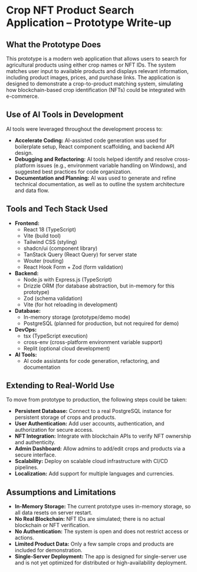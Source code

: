 # Crop NFT Product Search Application – Prototype Write-up

## What the Prototype Does

This prototype is a modern web application that allows users to search for agricultural products using either crop names or NFT IDs. The system matches user input to available products and displays relevant information, including product images, prices, and purchase links. The application is designed to demonstrate a crop-to-product matching system, simulating how blockchain-based crop identification (NFTs) could be integrated with e-commerce.

## Use of AI Tools in Development

AI tools were leveraged throughout the development process to:
- **Accelerate Coding:** AI-assisted code generation was used for boilerplate setup, React component scaffolding, and backend API design.
- **Debugging and Refactoring:** AI tools helped identify and resolve cross-platform issues (e.g., environment variable handling on Windows), and suggested best practices for code organization.
- **Documentation and Planning:** AI was used to generate and refine technical documentation, as well as to outline the system architecture and data flow.

## Tools and Tech Stack Used

- **Frontend:**  
  - React 18 (TypeScript)
  - Vite (build tool)
  - Tailwind CSS (styling)
  - shadcn/ui (component library)
  - TanStack Query (React Query) for server state
  - Wouter (routing)
  - React Hook Form + Zod (form validation)
- **Backend:**  
  - Node.js with Express.js (TypeScript)
  - Drizzle ORM (for database abstraction, but in-memory for this prototype)
  - Zod (schema validation)
  - Vite (for hot reloading in development)
- **Database:**  
  - In-memory storage (prototype/demo mode)
  - PostgreSQL (planned for production, but not required for demo)
- **DevOps:**  
  - tsx (TypeScript execution)
  - cross-env (cross-platform environment variable support)
  - Replit (optional cloud development)
- **AI Tools:**  
  - AI code assistants for code generation, refactoring, and documentation

## Extending to Real-World Use

To move from prototype to production, the following steps could be taken:
- **Persistent Database:** Connect to a real PostgreSQL instance for persistent storage of crops and products.
- **User Authentication:** Add user accounts, authentication, and authorization for secure access.
- **NFT Integration:** Integrate with blockchain APIs to verify NFT ownership and authenticity.
- **Admin Dashboard:** Allow admins to add/edit crops and products via a secure interface.
- **Scalability:** Deploy on scalable cloud infrastructure with CI/CD pipelines.
- **Localization:** Add support for multiple languages and currencies.

## Assumptions and Limitations

- **In-Memory Storage:** The current prototype uses in-memory storage, so all data resets on server restart.
- **No Real Blockchain:** NFT IDs are simulated; there is no actual blockchain or NFT verification.
- **No Authentication:** The system is open and does not restrict access or actions.
- **Limited Product Data:** Only a few sample crops and products are included for demonstration.
- **Single-Server Deployment:** The app is designed for single-server use and is not yet optimized for distributed or high-availability deployment. 